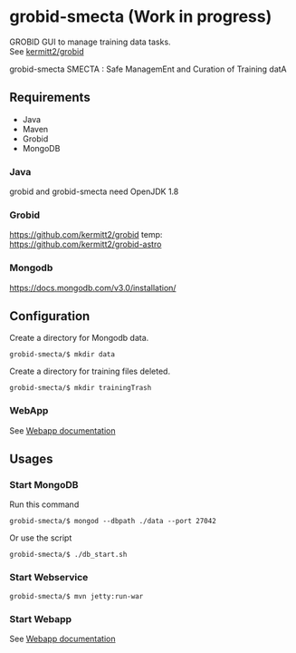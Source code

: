 # grobid-smecta (Work in progress)

GROBID GUI to manage training data tasks.
<br />
See [kermitt2/grobid](https://github.com/kermitt2/grobid)

grobid-smecta
SMECTA : Safe ManagemEnt and Curation of Training datA

## Requirements

- Java
- Maven
- Grobid
- MongoDB 

### Java

grobid and grobid-smecta need OpenJDK 1.8

### Grobid

https://github.com/kermitt2/grobid
temp:
https://github.com/kermitt2/grobid-astro

### Mongodb

https://docs.mongodb.com/v3.0/installation/


## Configuration


Create a directory for Mongodb data.

`grobid-smecta/$ mkdir data`

Create a directory for training files deleted.

`grobid-smecta/$ mkdir trainingTrash`

### WebApp

See [Webapp documentation](src/main/webapp/main)

## Usages

### Start MongoDB

Run this command

`grobid-smecta/$ mongod --dbpath ./data --port 27042`

Or use the script

`grobid-smecta/$ ./db_start.sh`

### Start Webservice

`grobid-smecta/$ mvn jetty:run-war`

### Start Webapp

See [Webapp documentation](src/main/webapp/main)
